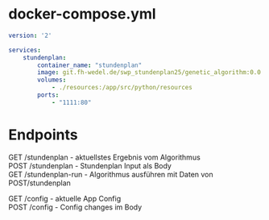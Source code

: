 # docker-compose.yml

```yml
version: '2'

services:
    stundenplan:
        container_name: "stundenplan"
        image: git.fh-wedel.de/swp_stundenplan25/genetic_algorithm:0.0.1
        volumes:
            - ./resources:/app/src/python/resources
        ports:
            - "1111:80"
```

# Endpoints

GET /stundenplan - aktuellstes Ergebnis vom Algorithmus  
POST /stundenplan - Stundenplan Input als Body  
GET /stundenplan-run - Algorithmus ausführen mit Daten von POST/stundenplan 

GET /config  - aktuelle App Config  
POST /config - Config changes im Body